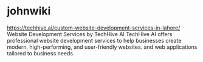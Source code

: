 # johnwiki
https://techhive.ai/custom-website-development-services-in-lahore/ Website Development Services by TechHive AI TechHive AI offers professional website development services to help businesses create modern, high-performing, and user-friendly websites. and web applications tailored to business needs.
